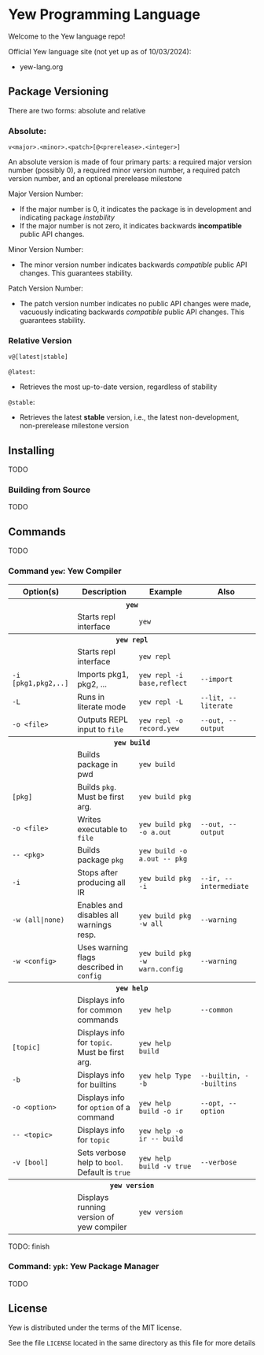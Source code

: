 # Yew Programming Language

Welcome to the Yew language repo!

Official Yew language site (not yet up as of 10/03/2024):
- yew-lang.org

## Package Versioning

There are two forms: absolute and relative

### Absolute:
```
v<major>.<minor>.<patch>[@<prerelease>.<integer>]
```

An absolute version is made of four primary parts: a required major version number (possibly 0), a required minor version number, a required patch version number, and an optional prerelease milestone


Major Version Number:
- If the major number is 0, it indicates the package is in development and indicating package _*instability*_
- If the major number is not zero, it indicates backwards **incompatible** public API changes.

Minor Version Number:
- The minor version number indicates backwards _*compatible*_ public API changes. This guarantees stability.

Patch Version Number:
- The patch version number indicates no public API changes were made, vacuously indicating backwards _*compatible*_ public API changes. This guarantees stability.

### Relative Version
```
v@[latest|stable]
```

`@latest`:
- Retrieves the most up-to-date version, regardless of stability

`@stable`:
- Retrieves the latest **stable** version, i.e., the latest non-development, non-prerelease milestone version

## Installing
TODO

### Building from Source
TODO

## Commands
TODO

### Command `yew`: Yew Compiler
<table>
  <tr>
    <th>Option(s)</th>
    <th>Description</th>
    <th>Example</th>
    <th>Also</th>
  </tr>

  <tr>
    <th colspan="4"><code>yew</code></th>
  </tr>
  <tr>
    <td></td>
    <td>Starts repl interface</td>
    <td><code>yew</code></td>
    <td></td>
  </tr>

  <tr>
    <th colspan="4"><code>yew repl</code></th>
  </tr>
  <tr>
    <td></td>
    <td>Starts repl interface</td>
    <td><code>yew repl</code></td>
    <td></td>
  </tr>
  <tr>
    <td><code>-i [pkg1,pkg2,..]</code></td>
    <td>Imports pkg1, pkg2, ...</td>
    <td><code>yew repl -i base,reflect</code></td>
    <td><code>--import</code></td>
  </tr>
  <tr>
    <td><code>-L</code></td>
    <td>Runs in literate mode</td>
    <td><code>yew repl -L</code></td>
    <td><code>--lit, --literate</code></td>
  </tr>
  <tr>
    <td><code>-o &lt;file&gt;</code></td>
    <td>Outputs REPL input to <code>file</code></td>
    <td><code>yew repl -o record.yew</code></td>
    <td><code>--out, --output</code></td>
  </tr>

  <tr>
    <th colspan="4"><code>yew build</code></th>
  </tr>
  <tr>
    <td></td>
    <td>Builds package in pwd</td>
    <td><code>yew build</code></code>
    <td></td>
  </tr>
  <tr>
    <td><code>[pkg]</code></td>
    <td>Builds <code>pkg</code>. Must be first arg.</td>
    <td><code>yew build pkg</code></td>
    <td></td>
  </tr>
  <tr>
    <td><code>-o &lt;file&gt;</code></td>
    <td>Writes executable to <code>file</code></td>
    <td><code>yew build pkg -o a.out</code></td>
    <td><code>--out, --output</code></td>
  </tr>
  <tr>
    <td><code>-- &lt;pkg&gt;</code></td>
    <td>Builds package <code>pkg</code></td>
    <td><code>yew build -o a.out -- pkg</code></td>
    <td></td>
  </tr>
  <tr>
    <td><code>-i</code></td>
    <td>Stops after producing all IR</td>
    <td><code>yew build pkg -i</code></td>
    <td><code>--ir, --intermediate</td>
  </tr>
  <tr>
    <td><code>-w (all|none)</code></td>
    <td>Enables and disables all warnings resp.</td>
    <td><code>yew build pkg -w all</code>
    <td><code>--warning</code></td>
  </tr>
  <tr>
    <td><code>-w &lt;config&gt;</code></td>
    <td>Uses warning flags described in <code>config</code></td>
    <td><code>yew build pkg -w warn.config</code></td>
    <td><code>--warning</code></td>
  </tr>

  <tr>
    <th colspan="4"><code>yew help</code></th>
  </tr>
  <tr>
    <td></td>
    <td>Displays info for common commands</td>
    <td><code>yew help</code></td>
    <td><code>--common</code></td>
  </tr>
  <tr>
    <td><code>[topic]</code></td>
    <td>Displays info for <code>topic</code>. Must be first arg.</td>
    <td><code>yew help build</code></td>
    <td></td>
  </tr>
  <tr>
    <td><code>-b</code></td>
    <td>Displays info for builtins</td>
    <td><code>yew help Type -b</code></td>
    <td><code>--builtin, --builtins</code></td>
  </tr>
  <tr>
    <td><code>-o &lt;option&gt;</code></td>
    <td>Displays info for <code>option</code> of a command</td>
    <td><code>yew help build -o ir</code></td>
    <td><code>--opt, --option</td>
  </tr>
  <tr>
    <td><code>-- &lt;topic&gt;</td>
    <td>Displays info for <code>topic</code></td>
    <td><code>yew help -o ir -- build</code></td>
    <td></td>
  </tr>
  <tr>
    <td><code>-v [bool]</code></td>
    <td>Sets verbose help to <code>bool</code>. Default is <code>true</code>
    <td><code>yew help build -v true</code></td>
    <td><code>--verbose</code></td>
  </tr>

  <tr>
    <th colspan="4"><code>yew version</code></th>
  </tr>
  <tr>
    <td></td>
    <td>Displays running version of yew compiler</td>
    <td><code>yew version</code></td>
    <td></td>
  </tr>
</table>

TODO: finish

### Command: `ypk`: Yew Package Manager 
TODO

## License
Yew is distributed under the terms of the MIT license.

See the file `LICENSE` located in the same directory as this file for more details